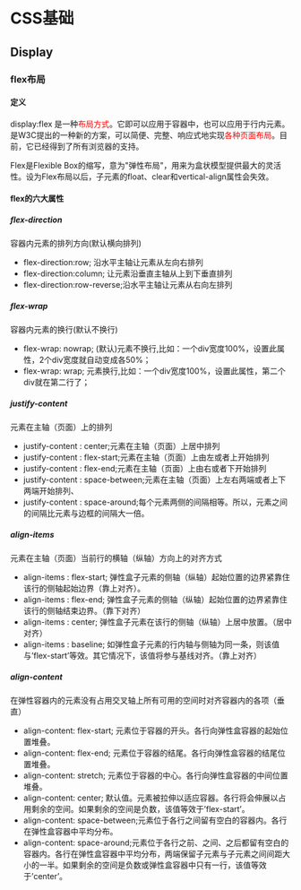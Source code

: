 # CSS基础

## Display

### flex布局

#### 定义

display:flex 是一种<font color='red'>布局方式</font>。它即可以应用于容器中，也可以应用于行内元素。是W3C提出的一种新的方案，可以简便、完整、响应式地实现<font color='red'>各种页面布局</font>。目前，它已经得到了所有浏览器的支持。

Flex是Flexible Box的缩写，意为"弹性布局"，用来为盒状模型提供最大的灵活性。设为Flex布局以后，子元素的float、clear和vertical-align属性会失效。

#### flex的六大属性

##### flex-direction

容器内元素的排列方向(默认横向排列)

- flex-direction:row; 沿水平主轴让元素从左向右排列
- flex-direction:column; 让元素沿垂直主轴从上到下垂直排列
- flex-direction:row-reverse;沿水平主轴让元素从右向左排列

##### flex-wrap

容器内元素的换行(默认不换行)

- flex-wrap: nowrap; (默认)元素不换行,比如：一个div宽度100%，设置此属性，2个div宽度就自动变成各50%；
- flex-wrap: wrap; 元素换行,比如：一个div宽度100%，设置此属性，第二个div就在第二行了；



##### justify-content

元素在主轴（页面）上的排列

- justify-content : center;元素在主轴（页面）上居中排列
- justify-content : flex-start;元素在主轴（页面）上由左或者上开始排列
- justify-content : flex-end;元素在主轴（页面）上由右或者下开始排列
- justify-content : space-between;元素在主轴（页面）上左右两端或者上下两端开始排列、
- justify-content : space-around;每个元素两侧的间隔相等。所以，元素之间的间隔比元素与边框的间隔大一倍。

##### align-items

元素在主轴（页面）当前行的横轴（纵轴）方向上的对齐方式

- align-items : flex-start; 弹性盒子元素的侧轴（纵轴）起始位置的边界紧靠住该行的侧轴起始边界（靠上对齐）。
- align-items : flex-end; 弹性盒子元素的侧轴（纵轴）起始位置的边界紧靠住该行的侧轴结束边界。（靠下对齐）
- align-items : center; 弹性盒子元素在该行的侧轴（纵轴）上居中放置。（居中对齐）
- align-items : baseline; 如弹性盒子元素的行内轴与侧轴为同一条，则该值与’flex-start’等效。其它情况下，该值将参与基线对齐。（靠上对齐）



##### align-content

在弹性容器内的元素没有占用交叉轴上所有可用的空间时对齐容器内的各项（垂直）

- align-content: flex-start; 元素位于容器的开头。各行向弹性盒容器的起始位置堆叠。
- align-content: flex-end; 元素位于容器的结尾。各行向弹性盒容器的结尾位置堆叠。
- align-content: stretch; 元素位于容器的中心。各行向弹性盒容器的中间位置堆叠。
- align-content: center; 默认值。元素被拉伸以适应容器。各行将会伸展以占用剩余的空间。如果剩余的空间是负数，该值等效于’flex-start’。
- align-content: space-between;元素位于各行之间留有空白的容器内。各行在弹性盒容器中平均分布。
- align-content: space-around;元素位于各行之前、之间、之后都留有空白的容器内。各行在弹性盒容器中平均分布，两端保留子元素与子元素之间间距大小的一半。如果剩余的空间是负数或弹性盒容器中只有一行，该值等效于’center’。